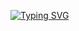 
[![Typing SVG](https://readme-typing-svg.herokuapp.com?size=32&vCenter=true&width=760&lines=Functional+Program)](https://git.io/typing-svg)
